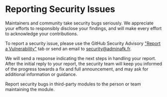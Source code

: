 <!--- THIS FILE IS GENERATED! DO NOT EDIT! Maintained by Pulumi -->
# Reporting Security Issues

Maintainers and community take security bugs seriously. We appreciate your efforts to responsibly disclose your findings, and will make every effort to acknowledge your contributions.

To report a security issue, please use the GitHub Security Advisory ["Report a Vulnerability"](https://github.com/m0nsterrr/octodns-infomaniak/security/advisories/new) tab or send an email to <security@adminafk.fr>.

We will send a response indicating the next steps in handling your report. After the initial reply to your report, the security team will keep you informed of the progress towards a fix and full announcement, and may ask for additional information or guidance.

Report security bugs in third-party modules to the person or team maintaining the module.
